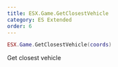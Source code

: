 ```yaml
---
title: ESX.Game.GetClosestVehicle
category: ES Extended
order: 6
---
```


```lua
ESX.Game.GetClosestVehicle(coords)
```

Get closest vehicle